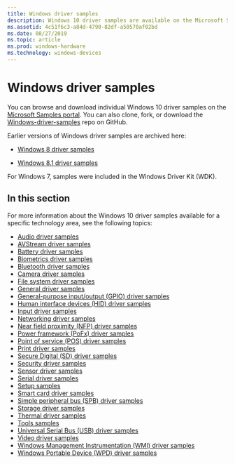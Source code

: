 ```yaml
---
title: Windows driver samples
description: Windows 10 driver samples are available on the Microsoft Samples portal and on GitHub.
ms.assetid: 4c51f6c3-a84d-4790-82df-a50570af02bd
ms.date: 08/27/2019
ms.topic: article
ms.prod: windows-hardware
ms.technology: windows-devices
---
```


# Windows driver samples

You can browse and download individual Windows 10 driver samples on the [Microsoft Samples portal](https://docs.microsoft.com/samples/browse/?products=windows-wdk). You can also clone, fork, or download the [Windows-driver-samples](https://github.com/Microsoft/Windows-driver-samples) repo on GitHub.

Earlier versions of Windows driver samples are archived here:

- [Windows 8 driver samples](https://go.microsoft.com/fwlink/p/?LinkId=616509)

- [Windows 8.1 driver samples](https://go.microsoft.com/fwlink/p/?LinkId=618052)

For Windows 7, samples were included in the Windows Driver Kit (WDK).

## In this section

For more information about the Windows 10 driver samples available for a specific technology area, see the following topics:

- [Audio driver samples](audio-driver-samples.md)
- [AVStream driver samples](avstream-driver-samples.md)
- [Battery driver samples](battery-driver-samples.md)
- [Biometrics driver samples](biometrics-driver-samples.md)
- [Bluetooth driver samples](bluetooth-driver-samples.md)
- [Camera driver samples](camera-driver-samples.md)
- [File system driver samples](file-system-driver-samples.md)
- [General driver samples](general-driver-samples.md)
- [General-purpose input/output (GPIO) driver samples](general-purpose-input-output--gpio--driver-samples.md)
- [Human interface devices (HID) driver samples](human-interface-devices--hid--driver-samples.md)
- [Input driver samples](input-driver-samples.md)
- [Networking driver samples](networking-driver-samples.md)
- [Near field proximity (NFP) driver samples](near-field-proximity--nfp--driver-samples.md)
- [Power framework (PoFx) driver samples](power-framework--pofx--driver-samples.md)
- [Point of service (POS) driver samples](point-of-service--pos--driver-samples.md)
- [Print driver samples](print-driver-samples.md)
- [Secure Digital (SD) driver samples](secure-digital--sd--driver-samples.md)
- [Security driver samples](security-driver-samples.md)
- [Sensor driver samples](sensor-driver-samples.md)
- [Serial driver samples](serial-driver-samples.md)
- [Setup samples](driver-setup-samples.md)
- [Smart card driver samples](smart-card-driver-samples.md)
- [Simple peripheral bus (SPB) driver samples](simple-peripheral-bus--spb--driver-samples.md)
- [Storage driver samples](storage-driver-samples.md)
- [Thermal driver samples](thermal-driver-samples.md)
- [Tools samples](driver-tools-samples.md)
- [Universal Serial Bus (USB) driver samples](universal-serial-bus--usb--driver-samples.md)
- [Video driver samples](video-driver-samples.md)
- [Windows Management Instrumentation (WMI) driver samples](windows-management-instrumentation--wmi--driver-samples.md)
- [Windows Portable Device (WPD) driver samples](windows-portable-device--wpd--driver-samples.md)
